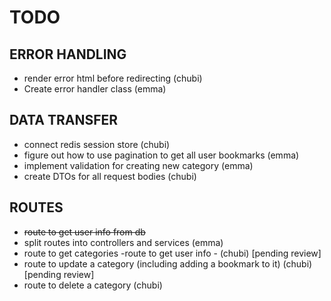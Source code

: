 # TODO

## ERROR HANDLING

- render error html before redirecting (chubi)
- Create error handler class (emma)

## DATA TRANSFER

- connect redis session store (chubi)
- figure out how to use pagination to get all user bookmarks (emma)
- implement validation for creating new category (emma)
- create DTOs for all request bodies (chubi)

## ROUTES

- ~~route to get user info from db~~
- split routes into controllers and services (emma)
- route to get categories
  -route to get user info - (chubi) [pending review]
- route to update a category (including adding a bookmark to it) (chubi) [pending review]
- route to delete a category (chubi)

